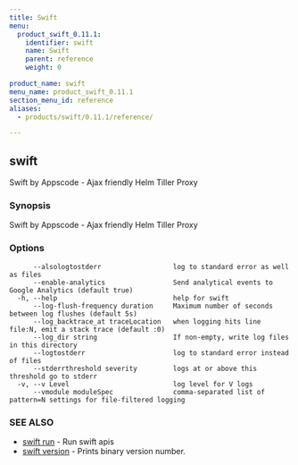 ```yaml
---
title: Swift
menu:
  product_swift_0.11.1:
    identifier: swift
    name: Swift
    parent: reference
    weight: 0

product_name: swift
menu_name: product_swift_0.11.1
section_menu_id: reference
aliases:
  - products/swift/0.11.1/reference/

---
```

## swift

Swift by Appscode - Ajax friendly Helm Tiller Proxy

### Synopsis

Swift by Appscode - Ajax friendly Helm Tiller Proxy

### Options

```
      --alsologtostderr                  log to standard error as well as files
      --enable-analytics                 Send analytical events to Google Analytics (default true)
  -h, --help                             help for swift
      --log-flush-frequency duration     Maximum number of seconds between log flushes (default 5s)
      --log_backtrace_at traceLocation   when logging hits line file:N, emit a stack trace (default :0)
      --log_dir string                   If non-empty, write log files in this directory
      --logtostderr                      log to standard error instead of files
      --stderrthreshold severity         logs at or above this threshold go to stderr
  -v, --v Level                          log level for V logs
      --vmodule moduleSpec               comma-separated list of pattern=N settings for file-filtered logging
```

### SEE ALSO

* [swift run](/products/swift/0.11.1/reference/swift_run)	 - Run swift apis
* [swift version](/products/swift/0.11.1/reference/swift_version)	 - Prints binary version number.

